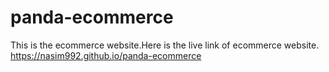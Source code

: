 # panda-ecommerce
This is the ecommerce website.Here is the live link of ecommerce website.
https://nasim992.github.io/panda-ecommerce
